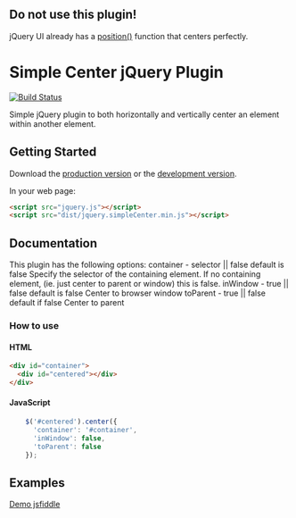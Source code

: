 ## Do not use this plugin!
jQuery UI already has a [position()](http://api.jqueryui.com/position/) function that centers perfectly.

# Simple Center jQuery Plugin

[![Build Status](https://travis-ci.org/jewelsjacobs/jquery.simpleCenter.png)](https://travis-ci.org/jewelsjacobs/jquery.simpleCenter)

Simple jQuery plugin to both horizontally and vertically center an element within another element.

## Getting Started
Download the [production version][min] or the [development version][max].

[min]: https://raw.github.com/jewelsjacobs/jquery.simpleCenter/master/dist/jquery.simpleCenter.min.js
[max]: https://raw.github.com/jewelsjacobs/jquery.simpleCenter/master/dist/jquery.simpleCenter.js

In your web page:

```html
<script src="jquery.js"></script>
<script src="dist/jquery.simpleCenter.min.js"></script>
```

## Documentation

This plugin has the following options:
container - selector || false default is false
Specify the selector of the containing element.  If no containing element, (ie. just center to parent or window)
this is false.
inWindow - true || false default is false
Center to browser window
toParent - true || false default if false
Center to parent


### How to use
#### HTML
```html
<div id="container">
  <div id="centered"></div>
</div>
```

#### JavaScript
```javascript
    $('#centered').center({
      'container': '#container',
      'inWindow': false,
      'toParent': false
    });
```

## Examples
[Demo jsfiddle](http://jsfiddle.net/jewelsjacobs/U6JBC/)
